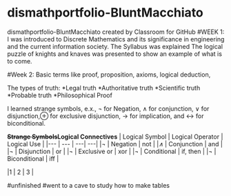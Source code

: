# dismathportfolio-BluntMacchiato
dismathportfolio-BluntMacchiato created by Classroom for GitHub
#WEEK 1:
I was introduced to Discrete Mathematics and its significance in engineering and the current information society.
The Syllabus was explained
The logical puzzle of knights and knaves was presented to show an example of what is to come.

#Week 2:
Basic terms like proof, proposition, axioms, logical deduction, 

The types of truth:
*Legal truth 
*Authoritative truth 
*Scientific truth 
*Probable truth 
*Philosophical Proof



I learned strange symbols, e.x., ¬ for Negation, ∧ for conjunction, ∨ for disjunction,⊕ for exclusive disjunction, → for implication, and ↔ for biconditional.

**~~Strange Symbols~~Logical Connectives**
| Logical Symbol | Logical Operator |	Logical Use |
|--- | --- | ---| ---|
|*¬* | Negation | not |
|*∧* | Conjunction | and |
|*¬* | Disjunction  | or |
|*¬* | Exclusive or  | xor |
|*¬* | Conditional  | if, then |
|*¬* | Biconditional  | iff |

|1 | 2 | 3 |

#unfinished
#went to a cave to study how to make tables
